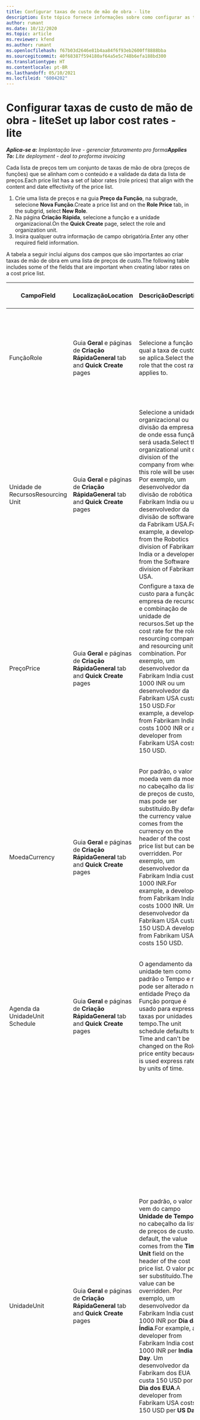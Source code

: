 ```yaml
---
title: Configurar taxas de custo de mão de obra - lite
description: Este tópico fornece informações sobre como configurar as taxas de custo da mão de obra no Project Operations.
author: rumant
ms.date: 10/12/2020
ms.topic: article
ms.reviewer: kfend
ms.author: rumant
ms.openlocfilehash: f67b03d2646e81b4aa84f6f93eb2600ff8888bba
ms.sourcegitcommit: 40f68387f594180af64a5e5c748b6efa188bd300
ms.translationtype: HT
ms.contentlocale: pt-BR
ms.lasthandoff: 05/10/2021
ms.locfileid: "6004202"
---
```

# <a name="set-up-labor-cost-rates---lite"></a><span data-ttu-id="ff55d-103">Configurar taxas de custo de mão de obra - lite</span><span class="sxs-lookup"><span data-stu-id="ff55d-103">Set up labor cost rates - lite</span></span>

<span data-ttu-id="ff55d-104">_**Aplica-se a:** Implantação leve - gerenciar faturamento pro forma_</span><span class="sxs-lookup"><span data-stu-id="ff55d-104">_**Applies To:** Lite deployment - deal to proforma invoicing_</span></span>

<span data-ttu-id="ff55d-105">Cada lista de preços tem um conjunto de taxas de mão de obra (preços de funções) que se alinham com o conteúdo e a validade da data da lista de preços.</span><span class="sxs-lookup"><span data-stu-id="ff55d-105">Each price list has a set of labor rates (role prices) that align with the content and date effectivity of the price list.</span></span>

1. <span data-ttu-id="ff55d-106">Crie uma lista de preços e na guia **Preço da Função**, na subgrade, selecione **Nova Função**.</span><span class="sxs-lookup"><span data-stu-id="ff55d-106">Create a price list and on the **Role Price** tab, in the subgrid, select **New Role**.</span></span>
2. <span data-ttu-id="ff55d-107">Na página **Criação Rápida**, selecione a função e a unidade organizacional.</span><span class="sxs-lookup"><span data-stu-id="ff55d-107">On the **Quick Create** page, select the role and organization unit.</span></span>
3. <span data-ttu-id="ff55d-108">Insira qualquer outra informação de campo obrigatória.</span><span class="sxs-lookup"><span data-stu-id="ff55d-108">Enter any other required field information.</span></span>

<span data-ttu-id="ff55d-109">A tabela a seguir inclui alguns dos campos que são importantes ao criar taxas de mão de obra em uma lista de preços de custo.</span><span class="sxs-lookup"><span data-stu-id="ff55d-109">The following table includes some of the fields that are important when creating labor rates on a cost price list.</span></span>

| <span data-ttu-id="ff55d-110">Campo</span><span class="sxs-lookup"><span data-stu-id="ff55d-110">Field</span></span> | <span data-ttu-id="ff55d-111">Localização</span><span class="sxs-lookup"><span data-stu-id="ff55d-111">Location</span></span> | <span data-ttu-id="ff55d-112">Descrição</span><span class="sxs-lookup"><span data-stu-id="ff55d-112">Description</span></span> | <span data-ttu-id="ff55d-113">Impacto a jusante</span><span class="sxs-lookup"><span data-stu-id="ff55d-113">Downstream impact</span></span> |
| --- | --- | --- | --- |
| <span data-ttu-id="ff55d-114">Função</span><span class="sxs-lookup"><span data-stu-id="ff55d-114">Role</span></span> | <span data-ttu-id="ff55d-115">Guia **Geral** e páginas de **Criação Rápida**</span><span class="sxs-lookup"><span data-stu-id="ff55d-115">**General** tab and **Quick Create** pages</span></span> | <span data-ttu-id="ff55d-116">Selecione a função à qual a taxa de custo se aplica.</span><span class="sxs-lookup"><span data-stu-id="ff55d-116">Select the role that the cost rate applies to.</span></span> | <span data-ttu-id="ff55d-117">A função na estimativa de entrada ou real será comparada com esta linha para padronizar o custo da função.</span><span class="sxs-lookup"><span data-stu-id="ff55d-117">The role on the incoming estimate or actual will be matched against this line to default the cost of the role.</span></span> |
| <span data-ttu-id="ff55d-118">Unidade de Recursos</span><span class="sxs-lookup"><span data-stu-id="ff55d-118">Resourcing Unit</span></span> | <span data-ttu-id="ff55d-119">Guia **Geral** e páginas de **Criação Rápida**</span><span class="sxs-lookup"><span data-stu-id="ff55d-119">**General** tab and **Quick Create** pages</span></span> | <span data-ttu-id="ff55d-120">Selecione a unidade organizacional ou divisão da empresa de onde essa função será usada.</span><span class="sxs-lookup"><span data-stu-id="ff55d-120">Select the organizational unit or division of the company from where this role will be used.</span></span> <span data-ttu-id="ff55d-121">Por exemplo, um desenvolvedor da divisão de robótica da Fabrikam India ou um desenvolvedor da divisão de software da Fabrikam USA.</span><span class="sxs-lookup"><span data-stu-id="ff55d-121">For example, a developer from the Robotics division of Fabrikam India or a developer from the Software division of Fabrikam USA.</span></span> | <span data-ttu-id="ff55d-122">A unidade de recursos na estimativa de entrada ou real será comparada com esta linha para definir o custo da função.</span><span class="sxs-lookup"><span data-stu-id="ff55d-122">The resourcing unit on the incoming estimate or actual will be matched against this line to default the cost of the role.</span></span> |
| <span data-ttu-id="ff55d-123">Preço</span><span class="sxs-lookup"><span data-stu-id="ff55d-123">Price</span></span> | <span data-ttu-id="ff55d-124">Guia **Geral** e páginas de **Criação Rápida**</span><span class="sxs-lookup"><span data-stu-id="ff55d-124">**General** tab and **Quick Create** pages</span></span> | <span data-ttu-id="ff55d-125">Configure a taxa de custo para a função, empresa de recursos e combinação de unidade de recursos.</span><span class="sxs-lookup"><span data-stu-id="ff55d-125">Set up the cost rate for the role, resourcing company, and resourcing unit combination.</span></span> <span data-ttu-id="ff55d-126">Por exemplo, um desenvolvedor da Fabrikam India custa 1000 INR ou um desenvolvedor da Fabrikam USA custa 150 USD.</span><span class="sxs-lookup"><span data-stu-id="ff55d-126">For example, a developer from Fabrikam India costs 1000 INR or a developer from Fabrikam USA costs 150 USD.</span></span> | <span data-ttu-id="ff55d-127">O preço é a taxa de custo que padroniza o custo por unidade da estimativa de entrada ou linha real para a classe de transação **Hora**.</span><span class="sxs-lookup"><span data-stu-id="ff55d-127">The price is the cost rate that defaults on the per unit cost of the incoming estimate or actual line for **Time** transaction class.</span></span> |
| <span data-ttu-id="ff55d-128">Moeda</span><span class="sxs-lookup"><span data-stu-id="ff55d-128">Currency</span></span> | <span data-ttu-id="ff55d-129">Guia **Geral** e páginas de **Criação Rápida**</span><span class="sxs-lookup"><span data-stu-id="ff55d-129">**General** tab and **Quick Create** pages</span></span> | <span data-ttu-id="ff55d-130">Por padrão, o valor da moeda vem da moeda no cabeçalho da lista de preços de custo, mas pode ser substituído.</span><span class="sxs-lookup"><span data-stu-id="ff55d-130">By default, the currency value comes from the currency on the header of the cost price list but can be overridden.</span></span> <span data-ttu-id="ff55d-131">Por exemplo, um desenvolvedor da Fabrikam India custa 1000 INR.</span><span class="sxs-lookup"><span data-stu-id="ff55d-131">For example, a developer from Fabrikam India costs 1000 INR.</span></span> <span data-ttu-id="ff55d-132">Um desenvolvedor da Fabrikam USA custa 150 USD.</span><span class="sxs-lookup"><span data-stu-id="ff55d-132">A developer from Fabrikam USA costs 150 USD.</span></span> | <span data-ttu-id="ff55d-133">Esta moeda padroniza o custo por unidade da linha de custo real de entrada para a classe de transação **Hora**.</span><span class="sxs-lookup"><span data-stu-id="ff55d-133">This currency defaults on the per unit cost of the incoming actual cost line for the **Time** transaction class.</span></span> <span data-ttu-id="ff55d-134">Em uma estimativa de projeto, o valor da moeda é convertido para a moeda do projeto e mostrado na exibição em fases da estimativa.</span><span class="sxs-lookup"><span data-stu-id="ff55d-134">On a project estimate, the currency value is converted to the project currency and shown on the Time-phased view of the estimate.</span></span> |
| <span data-ttu-id="ff55d-135">Agenda da Unidade</span><span class="sxs-lookup"><span data-stu-id="ff55d-135">Unit Schedule</span></span> | <span data-ttu-id="ff55d-136">Guia **Geral** e páginas de **Criação Rápida**</span><span class="sxs-lookup"><span data-stu-id="ff55d-136">**General** tab and **Quick Create** pages</span></span> | <span data-ttu-id="ff55d-137">O agendamento da unidade tem como padrão o Tempo e não pode ser alterado na entidade Preço da Função porque é usado para expressar taxas por unidades de tempo.</span><span class="sxs-lookup"><span data-stu-id="ff55d-137">The unit schedule defaults to Time and can't be changed on the Role price entity because it is used express rates by units of time.</span></span> | <span data-ttu-id="ff55d-138">Não há impacto posterior.</span><span class="sxs-lookup"><span data-stu-id="ff55d-138">There is no downstream impact.</span></span> |
| <span data-ttu-id="ff55d-139">Unidade</span><span class="sxs-lookup"><span data-stu-id="ff55d-139">Unit</span></span> | <span data-ttu-id="ff55d-140">Guia **Geral** e páginas de **Criação Rápida**</span><span class="sxs-lookup"><span data-stu-id="ff55d-140">**General** tab and **Quick Create** pages</span></span> | <span data-ttu-id="ff55d-141">Por padrão, o valor vem do campo **Unidade de Tempo** no cabeçalho da lista de preços de custo.</span><span class="sxs-lookup"><span data-stu-id="ff55d-141">By default, the value comes from the **Time Unit** field on the header of the cost price list.</span></span> <span data-ttu-id="ff55d-142">O valor pode ser substituído.</span><span class="sxs-lookup"><span data-stu-id="ff55d-142">The value can be overridden.</span></span> <span data-ttu-id="ff55d-143">Por exemplo, um desenvolvedor da Fabrikam India custa 1000 INR por **Dia da Índia**.</span><span class="sxs-lookup"><span data-stu-id="ff55d-143">For example, a developer from Fabrikam India costs 1000 INR per **India Day**.</span></span> <span data-ttu-id="ff55d-144">Um desenvolvedor da Fabrikam dos EUA custa 150 USD por **Dia dos EUA**.</span><span class="sxs-lookup"><span data-stu-id="ff55d-144">A developer from Fabrikam USA costs 150 USD per **US Day**.</span></span> | <span data-ttu-id="ff55d-145">O sistema usa o sistema de unidades e conversão em unidades básicas para calcular um custo por unidade para calcular o preço padrão por unidade em uma estimativa de entrada ou linha real.</span><span class="sxs-lookup"><span data-stu-id="ff55d-145">The system uses the system of units and conversion in base units to compute a per unit cost to calculate the default price per unit on an incoming estimate or actual line.</span></span> <span data-ttu-id="ff55d-146">Por exemplo, uma estimativa é de 10 **Dias da Índia** de trabalho para um desenvolvedor da Índia, e a unidade **Dia da Índia** é definida como 10 horas.</span><span class="sxs-lookup"><span data-stu-id="ff55d-146">For example, an estimate is for 10 **India Days** worth of work for a developer from India, and the unit, **India Day** is defined as 10 hours.</span></span> <span data-ttu-id="ff55d-147">Ao calcular o custo dessa linha de estimativa, o aplicativo calcula o custo unitário na estimativa como: 1000 INR/10 horas = 100 INR por hora que é convertido em USD e mostrado como o custo unitário na página **Estimativas do Projeto**.</span><span class="sxs-lookup"><span data-stu-id="ff55d-147">When costing that estimate line, the application calculates the unit cost on the estimate as: 1000 INR/ 10 hours = 100 INR per hour, which is converted into USD and shown as the unit cost on the **Project Estimates** page.</span></span> |

## <a name="transfer-pricing-and-costs-for-resources-outside-of-your-division-or-legal-entity"></a><span data-ttu-id="ff55d-148">Transferência de preços e custos para recursos fora de sua divisão ou entidade legal</span><span class="sxs-lookup"><span data-stu-id="ff55d-148">Transfer pricing and costs for resources outside of your division or legal entity</span></span>

<span data-ttu-id="ff55d-149">Em empresas baseadas em projetos, é comum usar funcionários de diferentes entidades legais ou divisões nos projetos.</span><span class="sxs-lookup"><span data-stu-id="ff55d-149">In project-based companies, it's common to use employees from different legal entities or divisions on projects.</span></span> <span data-ttu-id="ff55d-150">Um projeto pode ser executado por uma entidade legal, mas os funcionários ou consultores que trabalham no projeto podem vir da mesma entidade legal ou de uma diferente, ou pode haver uma combinação de ambas.</span><span class="sxs-lookup"><span data-stu-id="ff55d-150">A project can be executed by one legal entity, but the employees or consultants that work on the project could come from the same legal entity or from a different one, or there may be a combination of both.</span></span> <span data-ttu-id="ff55d-151">No Dynamics 365 Project Operations, a entidade legal proprietária da entrega do projeto é a **Empresa Proprietária** e a divisão proprietária da entrega é a **Unidade de Contratação**.</span><span class="sxs-lookup"><span data-stu-id="ff55d-151">In Dynamics 365 Project Operations, the legal entity that owns the delivery of the project is the **Owning Company** and the division that owns the delivery is the **Contracting Unit**.</span></span> <span data-ttu-id="ff55d-152">Outras entidades legais que fornecem recursos são as **Empresas de Recursos** e as divisões que fornecem recursos são as **Unidades de recurso**.</span><span class="sxs-lookup"><span data-stu-id="ff55d-152">Other legal entities that provide resources are the **Resourcing companies** and divisions that provide resources are the **Resourcing Units**.</span></span> <span data-ttu-id="ff55d-153">Na maioria dos países/regiões, as empresas são obrigadas a garantir que a entidade legal ou divisão que fornece recursos cobra da empresa proprietária e da unidade contratante pelo uso dos recursos.</span><span class="sxs-lookup"><span data-stu-id="ff55d-153">In most countries, companies are required to ensure that the resourcing legal entity or division, charge the owning company and the contracting unit for the use of resources.</span></span>

<span data-ttu-id="ff55d-154">Por exemplo, a empresa Fabrikam deve garantir que a Fabrikam India-Robotics negociou uma tabela de preços de custo com a Fabrikam US-Robotics ou Fabrikam UK-Robotics.</span><span class="sxs-lookup"><span data-stu-id="ff55d-154">For example, the Fabrikam corporation must ensure that Fabrikam India-Robotics has a negotiated a cost rate card with Fabrikam US-Robotics or Fabrikam UK-Robotics.</span></span>

<span data-ttu-id="ff55d-155">Um desenvolvedor da Fabrikam India-Robotic cobra US$ 100 quando emprestado à Fabrikam US-Robotics e US$ 150 quando emprestado à Fabrikam U-Robotics.</span><span class="sxs-lookup"><span data-stu-id="ff55d-155">A developer from Fabrikam India-Robotic charges $100 when lent to Fabrikam US-Robotics and $150 when lent to Fabrikam U-Robotics.</span></span>

### <a name="set-up-costs-for-outside-resources"></a><span data-ttu-id="ff55d-156">Configurar custos para recursos externos</span><span class="sxs-lookup"><span data-stu-id="ff55d-156">Set up costs for outside resources</span></span>

1. <span data-ttu-id="ff55d-157">Crie uma lista de preços de custo chamada *Taxas de custo da Fabrikam US-Robotics* e defina um intervalo de data efetiva.</span><span class="sxs-lookup"><span data-stu-id="ff55d-157">Create a cost price list called, *Fabrikam US-Robotics cost rates* and set a date effective range.</span></span>
2. <span data-ttu-id="ff55d-158">Na lista de preços de custo, configure as taxas usando as informações da tabela a seguir.</span><span class="sxs-lookup"><span data-stu-id="ff55d-158">In the cost price list, set up rates using information from the following table.</span></span> 

| <span data-ttu-id="ff55d-159">Função</span><span class="sxs-lookup"><span data-stu-id="ff55d-159">Role</span></span> | <span data-ttu-id="ff55d-160">Empresa de Recursos</span><span class="sxs-lookup"><span data-stu-id="ff55d-160">Resourcing Company</span></span> | <span data-ttu-id="ff55d-161">Unidade de Recursos</span><span class="sxs-lookup"><span data-stu-id="ff55d-161">Resourcing Unit</span></span> | <span data-ttu-id="ff55d-162">Taxa de custo</span><span class="sxs-lookup"><span data-stu-id="ff55d-162">Cost rate</span></span> |
| --- | --- | --- | --- |
| <span data-ttu-id="ff55d-163">Developer</span><span class="sxs-lookup"><span data-stu-id="ff55d-163">Developer</span></span> | <span data-ttu-id="ff55d-164">Fabrikam India</span><span class="sxs-lookup"><span data-stu-id="ff55d-164">Fabrikam India</span></span> | <span data-ttu-id="ff55d-165">Fabrikam India-Robotics</span><span class="sxs-lookup"><span data-stu-id="ff55d-165">Fabrikam India-Robotics</span></span> | <span data-ttu-id="ff55d-166">US$ 100</span><span class="sxs-lookup"><span data-stu-id="ff55d-166">$100</span></span> |
| <span data-ttu-id="ff55d-167">Developer</span><span class="sxs-lookup"><span data-stu-id="ff55d-167">Developer</span></span> | <span data-ttu-id="ff55d-168">Fabrikam Philippines</span><span class="sxs-lookup"><span data-stu-id="ff55d-168">Fabrikam Philippines</span></span> | <span data-ttu-id="ff55d-169">Fabrikam Philippines-Robotics</span><span class="sxs-lookup"><span data-stu-id="ff55d-169">Fabrikam Philippines-Robotics</span></span> | <span data-ttu-id="ff55d-170">US$ 90</span><span class="sxs-lookup"><span data-stu-id="ff55d-170">$90</span></span> |
| <span data-ttu-id="ff55d-171">Developer</span><span class="sxs-lookup"><span data-stu-id="ff55d-171">Developer</span></span> | <span data-ttu-id="ff55d-172">Fabrikam US</span><span class="sxs-lookup"><span data-stu-id="ff55d-172">Fabrikam US</span></span> | <span data-ttu-id="ff55d-173">Fabrikam US-Robotics</span><span class="sxs-lookup"><span data-stu-id="ff55d-173">Fabrikam US-Robotics</span></span> | <span data-ttu-id="ff55d-174">US$ 150</span><span class="sxs-lookup"><span data-stu-id="ff55d-174">$150</span></span> |

3. <span data-ttu-id="ff55d-175">Anexe esta lista de preços de custo à unidade organizacional Fabrikam US-Robotics.</span><span class="sxs-lookup"><span data-stu-id="ff55d-175">Attach this cost price list to the Fabrikam US-Robotics organization unit.</span></span>

### <a name="set-up-transfer-pricing-for-a-resource-in-the-appropriate-currency"></a><span data-ttu-id="ff55d-176">Configurar os preços de transferência para um recurso na moeda apropriada</span><span class="sxs-lookup"><span data-stu-id="ff55d-176">Set up transfer pricing for a resource in the appropriate currency</span></span> 

<span data-ttu-id="ff55d-177">No Project Operations, o preço dos recursos pode ser definido em qualquer moeda.</span><span class="sxs-lookup"><span data-stu-id="ff55d-177">In Project Operations, resource pricing can be set up in any currency.</span></span> <span data-ttu-id="ff55d-178">A moeda é padronizada como a que está no cabeçalho da lista de preços, mas pode ser alterada.</span><span class="sxs-lookup"><span data-stu-id="ff55d-178">The currency defaults to what is on the price list header, but can be changed.</span></span>

<span data-ttu-id="ff55d-179">Usando o exemplo para definir o preço de transferência, as informações podem ser alteradas para:</span><span class="sxs-lookup"><span data-stu-id="ff55d-179">Using the example for transfer price setup, the information could be changed to:</span></span>

<span data-ttu-id="ff55d-180">A empresa Fabrikam deve garantir que a Fabrikam India-Robotics tenha uma taxa de custo negociada com a Fabrikam US-Robotics ou Fabrikam UK-Robotics.</span><span class="sxs-lookup"><span data-stu-id="ff55d-180">Fabrikam corporation must ensure that Fabrikam India-Robotics has a negotiated a cost rate with Fabrikam US-Robotics or Fabrikam UK-Robotics.</span></span>

<span data-ttu-id="ff55d-181">Um desenvolvedor da Fabrikam India-Robotics custa 5.000 INR quando emprestado à Fabrikam US-Robotics e 5.500 INR quando emprestado à Fabrikam UK-Robotics.</span><span class="sxs-lookup"><span data-stu-id="ff55d-181">A developer from Fabrikam India-Robotics costs 5000 INR when lent to Fabrikam US-Robotics and 5500 INR when lent to Fabrikam UK-Robotics.</span></span>

<span data-ttu-id="ff55d-182">Na lista de preços de custo da Fabrikam US-Robotics, as taxas de custo podem ser expressas como:</span><span class="sxs-lookup"><span data-stu-id="ff55d-182">In the cost price list for Fabrikam US-Robotics, cost rates can be expressed as:</span></span>

| <span data-ttu-id="ff55d-183">Função</span><span class="sxs-lookup"><span data-stu-id="ff55d-183">Role</span></span> | <span data-ttu-id="ff55d-184">Empresa de Recursos</span><span class="sxs-lookup"><span data-stu-id="ff55d-184">Resourcing Company</span></span> | <span data-ttu-id="ff55d-185">Custo</span><span class="sxs-lookup"><span data-stu-id="ff55d-185">Cost</span></span> |
| --- | --- | --- |
| <span data-ttu-id="ff55d-186">Developer</span><span class="sxs-lookup"><span data-stu-id="ff55d-186">Developer</span></span> | <span data-ttu-id="ff55d-187">Fabrikam India</span><span class="sxs-lookup"><span data-stu-id="ff55d-187">Fabrikam India</span></span> | <span data-ttu-id="ff55d-188">5.000 INR</span><span class="sxs-lookup"><span data-stu-id="ff55d-188">5000 INR</span></span> |
| <span data-ttu-id="ff55d-189">Developer</span><span class="sxs-lookup"><span data-stu-id="ff55d-189">Developer</span></span> | <span data-ttu-id="ff55d-190">Fabrikam US</span><span class="sxs-lookup"><span data-stu-id="ff55d-190">Fabrikam US</span></span> | <span data-ttu-id="ff55d-191">115 USD</span><span class="sxs-lookup"><span data-stu-id="ff55d-191">115 USD</span></span> |

<span data-ttu-id="ff55d-192">Na lista de preços de custo da Fabrikam UK-Robotics, as taxas de custo podem ser expressas como:</span><span class="sxs-lookup"><span data-stu-id="ff55d-192">In the cost price list for Fabrikam UK-Robotics, cost rates can be expressed below:</span></span>

| <span data-ttu-id="ff55d-193">Função</span><span class="sxs-lookup"><span data-stu-id="ff55d-193">Role</span></span> | <span data-ttu-id="ff55d-194">Empresa de recursos</span><span class="sxs-lookup"><span data-stu-id="ff55d-194">Resourcing company</span></span> | <span data-ttu-id="ff55d-195">Custo</span><span class="sxs-lookup"><span data-stu-id="ff55d-195">Cost</span></span> |
| --- | --- | --- |
| <span data-ttu-id="ff55d-196">Developer</span><span class="sxs-lookup"><span data-stu-id="ff55d-196">Developer</span></span> | <span data-ttu-id="ff55d-197">Fabrikam India</span><span class="sxs-lookup"><span data-stu-id="ff55d-197">Fabrikam India</span></span> | <span data-ttu-id="ff55d-198">5.500 INR</span><span class="sxs-lookup"><span data-stu-id="ff55d-198">5500 INR</span></span> |
| <span data-ttu-id="ff55d-199">Developer</span><span class="sxs-lookup"><span data-stu-id="ff55d-199">Developer</span></span> | <span data-ttu-id="ff55d-200">Fabrikam UK</span><span class="sxs-lookup"><span data-stu-id="ff55d-200">Fabrikam UK</span></span> | <span data-ttu-id="ff55d-201">115 GBP</span><span class="sxs-lookup"><span data-stu-id="ff55d-201">115 GBP</span></span> |

<span data-ttu-id="ff55d-202">A lista de preços de custo pode fornecer taxas de mão de obra em várias moedas.</span><span class="sxs-lookup"><span data-stu-id="ff55d-202">The cost price list can provide labor rates in multiple currencies.</span></span> <span data-ttu-id="ff55d-203">Ao gerar uma estimativa de custo do projeto, o Project Operations vai converter essas taxas de custo na moeda do projeto e exibi-las ao usuário.</span><span class="sxs-lookup"><span data-stu-id="ff55d-203">When generating a cost estimate on the project, Project Operations will convert these cost rates into the project currency and display it to the user.</span></span> <span data-ttu-id="ff55d-204">Quando uma entrada de hora é aprovada e um custo real é criado, o custo real é calculado na moeda dessa linha de preço de função correspondente na lista de preços de custo.</span><span class="sxs-lookup"><span data-stu-id="ff55d-204">When a time entry is approved and a cost actual is created, the cost actual is priced in the currency of that matching role price line on the cost price list.</span></span> <span data-ttu-id="ff55d-205">Os custos reais por hora em um único projeto podem ser registrados em várias moedas.</span><span class="sxs-lookup"><span data-stu-id="ff55d-205">Cost actuals for time on a single project can be recorded in multiple currencies.</span></span> <span data-ttu-id="ff55d-206">No entanto, ao acumular ou resumir os custos reais de mão de obra no nível do projeto, o Project Operations vai converter todos os valores de custo de mão de obra na moeda do projeto, que o usuário pode visualizar.</span><span class="sxs-lookup"><span data-stu-id="ff55d-206">However, when rolling up or summarizing the actual labor costs at the project level, Project Operations will convert all labor cost amounts into the project currency that the user can view.</span></span>


[!INCLUDE[footer-include](../../includes/footer-banner.md)]